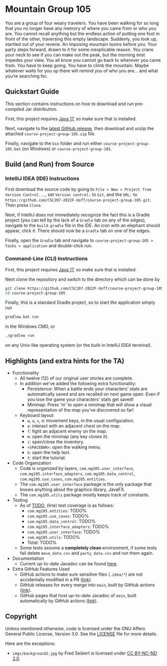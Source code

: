 # Mountain Group 105

You are a group of four weary travelers.
You have been walking for so long that you no longer have any memory of where you came from or who you are.
You cannot recall anything but the endless action of putting one foot in front of the other, traversing this empty landscape.
Suddenly, you look up, startled out of your reverie.
An imposing mountain looms before you.
Your party steps forward, drawn to it for some inexplicable reason.
You crane your neck to see if you can make out the peak, but the morning mist impedes your view.
You all know you cannot go back to wherever you came from.
You have to keep going.
You have to climb the mountain.
Maybe whatever waits for you up there will remind you of who you are… and what you’re searching for.

## Quickstart Guide

This section contains instructions on how to download and run pre-compiled Jar distribution.

First, this project requires [Java 17](https://www.oracle.com/java/technologies/javase/jdk17-archive-downloads.html), so make sure that is installed.

Next, navigate to the [latest GitHub release](https://github.com/CSC207-2022F-UofT/course-project-group-105/releases/latest), then download and unzip the attached `course-project-group-105.zip` file.

Finally, navigate to the `bin` folder and run either `course-project-group-105.bat` (on Windows) or `course-project-group-105`.

## Build (and Run) from Source

### IntelliJ IDEA (IDE) Instructions

First download the source code by going to `File > New > Project from Version Control...`, set `Version control:` to `Git`, and the `URL:` to `https://github.com/CSC207-2022F-UofT/course-project-group-105.git`.
Then press `Clone`.

Next, if IntelliJ does not immediately recognize the fact this is a Gradle project (you can tell by the lack of a `Gradle` tab on any of the edges), navigate to the `build.gradle` file in the IDE.
An icon with an elephant should appear, click it.
There should now be a `Gradle` tab on one of the edges.

Finally, open the `Gradle` tab and navigate to `course-project-group-105 > Tasks > application` and double-click run.

### Command-Line (CLI) Instructions

First, this project requires [Java 17](https://www.oracle.com/java/technologies/javase/jdk17-archive-downloads.html), so make sure that is installed.

Next clone the repository and switch to the directory which can be done by

```sh
git clone https://github.com/CSC207-2022F-UofT/course-project-group-105.git
cd course-project-group-105
```

Finally, this is a standard Gradle project, so to start the application simply run

```sh
gradlew.bat run
```

in the Windows CMD, or

```sh
./gradlew run
```

on any Unix-like operating system (or the built-in IntelliJ IDEA terminal).

## Highlights (and extra hints for the TA)

- Functionality
  - All twelve (12) of our original user stories are complete.
  - In addition we've added the following extra functionality:
    - Persistence: When a battle ends your characters' stats are automatically saved and are recalled on next game open.
      Even if you lose the game your characters' stats get saved!
    - Minimap: Press 'm' to open a minimap that will show a visual representation of the map you've discovered so far!
  - Keyboard layout:
    - `w`, `a`, `s`, `d`: movement keys, in the usual configuration.
    - `e`: interact with an adjacent chest on the map.
    - `f`: fight an adjacent enemy on the map.
    - `m`: open the minimap (any key closes it).
    - `i`: open/close the inventory.
    - `<SPACEBAR>`: open the walking menu.
    - `k`: open the help text.
    - `t`: start the tutorial.
- Code Organization
  - Code is organized by layers, `com.mg105.user_interface`, `com.mg105.interface_adapters`, `com.mg105.data_control`, `com.mg105.use_cases`, `com.mg105.entities`.
  - The `com.mg105.user_interface` package is the only package that knows anything about the graphics library, JavaFX.
  - The `com.mg105.utils` package mostly keeps track of constants.
- Testing
  - As of [TODO](), (line) test coverage is as follows:
    - `com.mg105.entities`: TODO%
    - `com.mg105.use_cases`: TODO%
    - `com.mg105.data_control`: TODO%
    - `com.mg105.interface_adapters`: TODO%
    - `com.mg105.user_interface`: TODO%
    - `com.mg105.utils`: TODO%
    - Total: TODO%
  - Some tests assume a **completely clean** environment, if some tests fail delete `move_data.csv` and `party_data.csv` and run them again.
- Documentation
  - Current up-to-date Javadoc can be found [here](https://docs.mg105.com/).
- Extra GitHub Features Used
  - GitHub actions to make sure sensitive files (`.idea/*`) are not accidentally modified in a PR ([link](https://github.com/CSC207-2022F-UofT/course-project-group-105/actions/workflows/sanity.yml)).
  - GitHub releases for every merge into `main`, built by GitHub actions ([link](https://github.com/CSC207-2022F-UofT/course-project-group-105/releases)).
  - GitHub pages that host up-to-date Javadoc of `main`, built automatically by GitHub actions ([link](https://docs.mg105.com/)).

## Copyright

Unless mentioned otherwise, code is licensed under the GNU Affero General Public License, Version 3.0.
See the [LICENSE](/LICENSE) file for more details.

Here are the exceptions:

- `imgs/background2.jpg` by Fred Seibert is licensed under [CC BY-NC-ND 2.0](https://www.creativecommons.org/licenses/by-nc-nd/2.0/).
